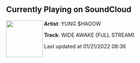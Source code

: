 ## Currently Playing on SoundCloud

[<img align="left" width="100" src="https://i1.sndcdn.com/artworks-4g7uHfzP4iQHJPbC-09X7Uw-t500x500.jpg">](https://soundcloud.com/yungshadowww/wideawake)

**Artist**: YUNG $HADOW 

**Track**: WIDE AWAKE (FULL STREAM)

Last updated at 01/21/2022 08:36
